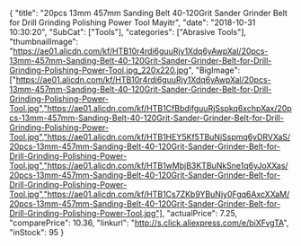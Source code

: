 {
	"title": "20pcs 13mm 457mm Sanding Belt 40-120Grit Sander Grinder Belt for Drill Grinding Polishing Power Tool Mayitr",
	"date": "2018-10-31 10:30:20",
	"SubCat": ["Tools"],
	"categories": ["Abrasive Tools"],
	"thumbnailImage": "https://ae01.alicdn.com/kf/HTB10r4rdi6guuRjy1Xdq6yAwpXal/20pcs-13mm-457mm-Sanding-Belt-40-120Grit-Sander-Grinder-Belt-for-Drill-Grinding-Polishing-Power-Tool.jpg_220x220.jpg",
	"BigImage": ["https://ae01.alicdn.com/kf/HTB10r4rdi6guuRjy1Xdq6yAwpXal/20pcs-13mm-457mm-Sanding-Belt-40-120Grit-Sander-Grinder-Belt-for-Drill-Grinding-Polishing-Power-Tool.jpg","https://ae01.alicdn.com/kf/HTB1CfBbdjfguuRjSspkq6xchpXax/20pcs-13mm-457mm-Sanding-Belt-40-120Grit-Sander-Grinder-Belt-for-Drill-Grinding-Polishing-Power-Tool.jpg","https://ae01.alicdn.com/kf/HTB1HEY5Kf5TBuNjSspmq6yDRVXaS/20pcs-13mm-457mm-Sanding-Belt-40-120Grit-Sander-Grinder-Belt-for-Drill-Grinding-Polishing-Power-Tool.jpg","https://ae01.alicdn.com/kf/HTB1wMbjB3KTBuNkSne1q6yJoXXas/20pcs-13mm-457mm-Sanding-Belt-40-120Grit-Sander-Grinder-Belt-for-Drill-Grinding-Polishing-Power-Tool.jpg","https://ae01.alicdn.com/kf/HTB1Cs7ZKb9YBuNjy0Fgq6AxcXXaM/20pcs-13mm-457mm-Sanding-Belt-40-120Grit-Sander-Grinder-Belt-for-Drill-Grinding-Polishing-Power-Tool.jpg"],
	"actualPrice": 7.25,
	"comparePrice": 10.36,
	"linkurl": "http://s.click.aliexpress.com/e/biXFvgTA",
	"inStock": 95
}
